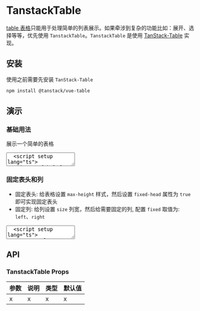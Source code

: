 # TanstackTable

[table 表格](/components/table)只能用于处理简单的列表展示。如果牵涉到复杂的功能比如：展开、选择等等，优先使用 `TanstackTable`。`TanstackTable` 是使用 [TanStack-Table](https://tanstack.com/table/latest) 实现。

## 安装

使用之前需要先安装 `TanStack-Table`

```bash
npm install @tanstack/vue-table
```

## 演示

<script setup lang="ts">
  import { TanstackTable, Tag, Button } from "../../src"
  import { h } from 'vue'

  type Person = {
    firstName: string;
    lastName: string;
    age: number;
    visits: number;
    status: string;
    progress: number;
  };

  const data: Person[] = [
    {
      firstName: 'tanner',
      lastName: 'linsley',
      age: 24,
      visits: 100,
      status: 'loading',
    },
    {
      firstName: 'tandy',
      lastName: 'miller',
      age: 40,
      visits: 40,
      status: 'success',
    },
    {
      firstName: 'tanner',
      lastName: 'linsley',
      age: 24,
      visits: 100,
      status: 'loading',
    },
  ];

  const columns = [
    {
      header: '姓名',
      cell: (row) => {
        return `${row.firstName}.${row.lastName}`
      },
    },
    {
      key: 'age',
      title: '年龄'
    },
    {
      key: 'visits',
      title: '访问次数'
    },
    {
      header: '状态',
      key: 'status',
      cell: (row) => {
        let type = 'primary'
        if (row.status === 'success') {
          type = 'success'
        } else if (row.status === 'error') {
          type = 'error'
        }
        return h(Tag, { type: type }, { default: () => row.status })
      }
    },
    {
      header: '操作',
      id: 'operation',
      cell: () => {
        return [
          h(Button, { type: 'primary', text: true }, { default: () => '编辑' }),
          h(Button, { type: 'primary', text: true }, { default: () => '删除' })
        ]
      }
    }
  ]

  const columns1 = [
    {
      header: '姓名',
      cell: (row) => {
        return `${row.firstName}.${row.lastName}`
      },
      size:200,
      fixed: 'left'
    },
    {
      key: 'age',
      title: '年龄',
      size: 80
    },
    {
      key: 'visits',
      title: '访问次数',
      size: 160
    },
    {
      header: '状态',
      key: 'status',
      cell: (row) => {
        let type = 'primary'
        if (row.status === 'success') {
          type = 'success'
        } else if (row.status === 'error') {
          type = 'error'
        }
        return h(Tag, { type: type }, { default: () => row.status })
      },
      size: 180
    },
    {
      header: '操作',
      id: 'operation',
      cell: () => {
        return [
          h(Button, { type: 'primary', text: true }, { default: () => '编辑' }),
          h(Button, { type: 'primary', text: true }, { default: () => '删除' })
        ]
      },
      size: 200,
      fixed: 'right'
    }
  ]
</script>

### 基础用法

展示一个简单的表格

<ClientOnly>
  <CodePreview>
  <textarea lang="vue">
  <script setup lang="ts">
    import { h } from 'vue'
    //-
    type Person = {
      firstName: string;
      lastName: string;
      age: number;
      visits: number;
      status: string;
      progress: number;
    };
    //-
    const data: Person[] = [
      {
        firstName: 'tanner',
        lastName: 'linsley',
        age: 24,
        visits: 100,
        status: 'loading',
      },
      {
        firstName: 'tandy',
        lastName: 'miller',
        age: 40,
        visits: 40,
        status: 'success',
      },
      {
        firstName: 'joe',
        lastName: 'dirte',
        age: 45,
        visits: 20,
        status: 'error',
      },
    ];
    //-
    const columns = [
      {
        header: '姓名',
        cell: (row) => {
          return `${row.firstName}.${row.lastName}`
        },
      },
      {
        key: 'age',
        title: '年龄'
      },
      {
        key: 'visits',
        title: '访问次数'
      },
      {
        header: '状态',
        key: 'status',
        cell: (row) => {
          let type = 'primary'
          if (row.status === 'success') {
            type = 'success'
          } else if (row.status === 'error') {
            type = 'error'
          }
          return h(NtTag, { type: type }, { default: () => row.status })
        }
      },
      {
        header: '操作',
        id: 'operation',
        cell: () => {
          return [
            h(NtButton, { type: 'primary', text: true }, { default: () => '编辑' }),
            h(NtButton, { type: 'primary', text: true }, { default: () => '删除' })
          ]
        }
      }
    ]
  </script>
  <template>
    <nt-tanstack-table :data="data" :columns="columns" border></nt-tanstack-table>
  </template>
  </textarea>
  <template #preview>
    <TanstackTable :data="data" :columns="columns" border></TanstackTable>
  </template>
  </CodePreview>
</ClientOnly>

### 固定表头和列

- 固定表头: 给表格设置 `max-height` 样式，然后设置 `fixed-head` 属性为 `true` 即可实现固定表头
- 固定列: 给列设置 `size` 列宽，然后给需要固定的列, 配置 `fixed` 取值为: `left`、`right`

<ClientOnly>
  <CodePreview>
  <textarea lang="vue">
  <script setup lang="ts">
    const columns1 = [
      {
        header: '姓名',
        cell: (row) => {
          return `${row.firstName}.${row.lastName}`
        },
        size:200,
        fixed: 'left'
      },
      {
        key: 'age',
        title: '年龄',
        size: 80
      },
      {
        key: 'visits',
        title: '访问次数',
        size: 160
      },
      {
        header: '状态',
        key: 'status',
        cell: (row) => {
          let type = 'primary'
          if (row.status === 'success') {
            type = 'success'
          } else if (row.status === 'error') {
            type = 'error'
          }
          return h(NtTag, { type: type }, { default: () => row.status })
        },
        size: 180
      },
      {
        header: '操作',
        id: 'operation',
        cell: () => {
          return [
            h(NtButton, { type: 'primary', text: true }, { default: () => '编辑' }),
            h(NtButton, { type: 'primary', text: true }, { default: () => '删除' })
          ]
        },
        size: 200,
        fixed: 'right'
      }
    ]
  </script>
  <template>
    <nt-tanstack-table
      :data="data"
      :columns="columns1"
      fixed-head
      style="max-height:150px;"
    ></nt-tanstack-table>
  </template>
  </textarea>
  <template #preview>
    <TanstackTable :data="data" :columns="columns1" fixed-head style="max-height:150px;"></TanstackTable>
  </template>
  </CodePreview>
</ClientOnly>

## API

### TanstackTable Props

<!-- prettier-ignore -->
| 参数 | 说明 | 类型 | 默认值 |
| --- | --- | --- | --- |
| x | x | x | x |
